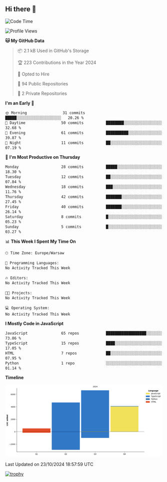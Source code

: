 ## Hi there 👋
<!--START_SECTION:waka-->
![Code Time](http://img.shields.io/badge/Code%20Time-0%20secs-blue)

![Profile Views](http://img.shields.io/badge/Profile%20Views-0-blue)

**🐱 My GitHub Data** 

> 📦 2.1 kB Used in GitHub's Storage 
 > 
> 🏆 223 Contributions in the Year 2024
 > 
> 💼 Opted to Hire
 > 
> 📜 94 Public Repositories 
 > 
> 🔑 2 Private Repositories 
 > 
**I'm an Early 🐤** 

```text
🌞 Morning                31 commits          █████░░░░░░░░░░░░░░░░░░░░   20.26 % 
🌆 Daytime                50 commits          ████████░░░░░░░░░░░░░░░░░   32.68 % 
🌃 Evening                61 commits          ██████████░░░░░░░░░░░░░░░   39.87 % 
🌙 Night                  11 commits          ██░░░░░░░░░░░░░░░░░░░░░░░   07.19 % 
```
📅 **I'm Most Productive on Thursday** 

```text
Monday                   28 commits          █████░░░░░░░░░░░░░░░░░░░░   18.30 % 
Tuesday                  12 commits          ██░░░░░░░░░░░░░░░░░░░░░░░   07.84 % 
Wednesday                18 commits          ███░░░░░░░░░░░░░░░░░░░░░░   11.76 % 
Thursday                 42 commits          ███████░░░░░░░░░░░░░░░░░░   27.45 % 
Friday                   40 commits          ███████░░░░░░░░░░░░░░░░░░   26.14 % 
Saturday                 8 commits           █░░░░░░░░░░░░░░░░░░░░░░░░   05.23 % 
Sunday                   5 commits           █░░░░░░░░░░░░░░░░░░░░░░░░   03.27 % 
```


📊 **This Week I Spent My Time On** 

```text
🕑︎ Time Zone: Europe/Warsaw

💬 Programming Languages: 
No Activity Tracked This Week

🔥 Editors: 
No Activity Tracked This Week

🐱‍💻 Projects: 
No Activity Tracked This Week

💻 Operating System: 
No Activity Tracked This Week
```

**I Mostly Code in JavaScript** 

```text
JavaScript               65 repos            ██████████████████░░░░░░░   73.86 % 
TypeScript               15 repos            ████░░░░░░░░░░░░░░░░░░░░░   17.05 % 
HTML                     7 repos             ██░░░░░░░░░░░░░░░░░░░░░░░   07.95 % 
Python                   1 repo              ░░░░░░░░░░░░░░░░░░░░░░░░░   01.14 % 
```



**Timeline**

![Lines of Code chart](https://raw.githubusercontent.com/MarekSax/MarekSax/main/assets/bar_graph.png)


 Last Updated on 23/10/2024 18:57:59 UTC
<!--END_SECTION:waka-->
[![trophy](https://github-profile-trophy.vercel.app/?username=ryo-ma&theme=onedark)](https://github.com/ryo-ma/github-profile-trophy)
<!--
**MarekSax/MarekSax** is a ✨ _special_ ✨ repository because its `README.md` (this file) appears on your GitHub profile.

Here are some ideas to get you started:

- 🔭 I’m currently working on ...
- 🌱 I’m currently learning ...
- 👯 I’m looking to collaborate on ...
- 🤔 I’m looking for help with ...
- 💬 Ask me about ...
- 📫 How to reach me: ...
- 😄 Pronouns: ...
- ⚡ Fun fact: ...
-->
